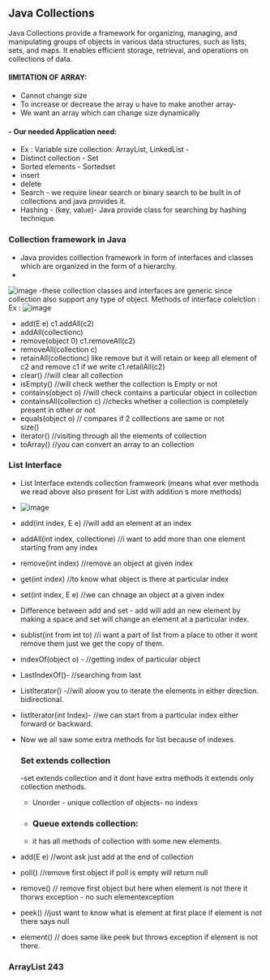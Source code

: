 ## Java Collections
Java Collections provide a framework for organizing, managing, and manipulating groups of objects in various data structures, such as lists, sets, and maps. It enables efficient storage, retrieval, and operations on collections of data.  

#### lIMITATION OF ARRAY:   
- Cannot change size
- To increase or decrease the array u have to make another array-
- We want an array which can change size dynamically

#### - Our needed Application need: 
- Ex : Variable size collection:  ArrayList, LinkedList -  
- Distinct collection - Set  
- Sorted elements - Sortedset  
- insert  
- delete  
- Search - we require linear search or binary search to be built in of collections and java provides it.  
- Hashing - (key, value)- Java provide class for searching by hashing technique.  

### Collection framework in Java 
- Java provides colllection framework in form of interfaces and classes which are organized in the form of a hierarchy.
- 
![image](https://github.com/user-attachments/assets/280621de-f65b-4378-acbf-64d5600eb631)
-these collection classes and interfaces are generic since collection also support any type of object.
Methods of interface colelction :
Ex :  ![image](https://github.com/user-attachments/assets/f8845dba-1891-460e-9057-a08f5bcb52eb)
- add(E e) c1.addAll(c2)  
- addAll(collection<E>c)  
- remove(object 0)  c1.removeAll(c2)  
- removeAll(collection<E> c)  
- retainAll(collection<E>c)  like remove but it will retain or keep all element of c2 and remove c1 if we write c1.retailAll(c2)  
- clear() //will clear all collection  
- isEmpty() //will check wether the collection is Empty or not
- contains(object o) //will check contains a particular object in collection
- containsAll(collection<E> c) //checks whether a collection is completely present in other or not
- equals(object o) // compares if 2 colllections are same or not  
  size()  
- iterator() //visiting through all the elements of collection    
- toArray() //you can convert an array to an collection  

### List Interface  
- List Interface extends collection framweork  (means what ever methods we read above also present for List with addition s more methods)
- ![image](https://github.com/user-attachments/assets/4b88af42-1f1a-45eb-bfde-442c803e7eca)
- add(int index, E e) //will add an element at an index
- addAll(int index, collection<E>e) //i want to add more than one element starting from any index
- remove(int index) //remove an object at given index
- get(int index) //to know what object is there at particular index
- set(int index, E e) //we can chnage an object at a given index
- Difference between add and set - add will add an new element by making a space and set will change an element at a particular index.
- sublist(int from int to) //i want a part of list from a place to other it wont remove them just we get the copy of them.
- indexOf(object o) - //getting index of particular object
- LastIndexOf()- //searching from last
- ListIterator() -//will aloow you to iterate the elements in either direction. bidirectional.
- listIterator(int Index)- //we can start from a particular index either forward or backward.
- Now we all saw some extra methods for list because of indexes.

  ### Set extends collection
  -set extends collection and it dont have extra methods it extends only collection methods.
  - Unorder - unique collection of objects- no indexs
  - ### Queue extends collection:
  - it has all methods of collection with some new elements.  
- add(E e) //wont ask just add at the end of collection
- poll() //remove first object if poll is empty will return null  
- remove() // remove first object but here when element is not there it thorws exception - no such elementexception
- peek() //just want to know what is element at first place if element is not there says null  
- element() // does same like peek but throws exception if element is not there.
  
### ArrayList  243



